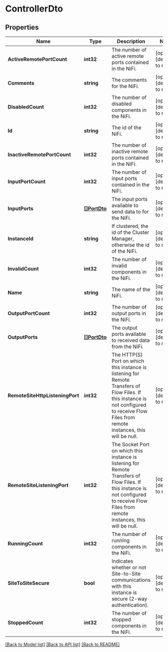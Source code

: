 # ControllerDto

## Properties
Name | Type | Description | Notes
------------ | ------------- | ------------- | -------------
**ActiveRemotePortCount** | **int32** | The number of active remote ports contained in the NiFi. | [optional] [default to null]
**Comments** | **string** | The comments for the NiFi. | [optional] [default to null]
**DisabledCount** | **int32** | The number of disabled components in the NiFi. | [optional] [default to null]
**Id** | **string** | The id of the NiFi. | [optional] [default to null]
**InactiveRemotePortCount** | **int32** | The number of inactive remote ports contained in the NiFi. | [optional] [default to null]
**InputPortCount** | **int32** | The number of input ports contained in the NiFi. | [optional] [default to null]
**InputPorts** | [**[]PortDto**](PortDTO.md) | The input ports available to send data to for the NiFi. | [optional] [default to null]
**InstanceId** | **string** | If clustered, the id of the Cluster Manager, otherwise the id of the NiFi. | [optional] [default to null]
**InvalidCount** | **int32** | The number of invalid components in the NiFi. | [optional] [default to null]
**Name** | **string** | The name of the NiFi. | [optional] [default to null]
**OutputPortCount** | **int32** | The number of output ports in the NiFi. | [optional] [default to null]
**OutputPorts** | [**[]PortDto**](PortDTO.md) | The output ports available to received data from the NiFi. | [optional] [default to null]
**RemoteSiteHttpListeningPort** | **int32** | The HTTP(S) Port on which this instance is listening for Remote Transfers of Flow Files. If this instance is not configured to receive Flow Files from remote instances, this will be null. | [optional] [default to null]
**RemoteSiteListeningPort** | **int32** | The Socket Port on which this instance is listening for Remote Transfers of Flow Files. If this instance is not configured to receive Flow Files from remote instances, this will be null. | [optional] [default to null]
**RunningCount** | **int32** | The number of running components in the NiFi. | [optional] [default to null]
**SiteToSiteSecure** | **bool** | Indicates whether or not Site-to-Site communications with this instance is secure (2-way authentication). | [optional] [default to null]
**StoppedCount** | **int32** | The number of stopped components in the NiFi. | [optional] [default to null]

[[Back to Model list]](../README.md#documentation-for-models) [[Back to API list]](../README.md#documentation-for-api-endpoints) [[Back to README]](../README.md)

